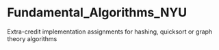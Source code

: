 # Fundamental_Algorithms_NYU
Extra-credit implementation assignments for hashing, quicksort or graph theory algorithms
